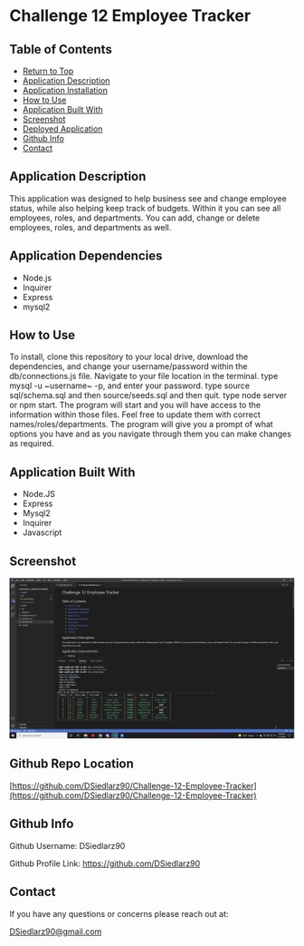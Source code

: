 
  # Challenge 12 Employee Tracker

  

  ## Table of Contents
  * [Return to Top](#)
  * [Application Description](#application-description)
  * [Application Installation](#application-installation)
  * [How to Use](#how-to-use)
  * [Application Built With](#application-built-with)
  * [Screenshot](#screenshot)
  * [Deployed Application](#deployed-application)
  * [Github Info](#github-info)
  * [Contact](#contact)
  
  ## Application Description
  This application was designed to help business see and change employee status, while also helping keep track of budgets. Within it you can see all employees, roles, and departments. You can add, change or delete employees, roles, and departments as well.
  
  ## Application Dependencies
  * Node.js 
  * Inquirer 
  * Express
  * mysql2
  
  ## How to Use
  To install, clone this repository to your local drive, download the dependencies, and change your username/password within the db/connections.js file. Navigate to your file location in the terminal. type mysql -u ~username~ -p, and enter your password. type source sql/schema.sql and then source/seeds.sql and then quit. type node server or npm start. The program will start and you will have access to the information within those files. Feel free to update them with correct names/roles/departments. The program will give you a prompt of what options you have and as you navigate through them you can make changes as required.
  
  

  ## Application Built With
  * Node.JS
  * Express
  * Mysql2
  * Inquirer
  * Javascript
  
  
  ## Screenshot
  ![Demo Gif](./assets/Screenshot.jpg)

  ## Github Repo Location
  [https://github.com/DSiedlarz90/Challenge-12-Employee-Tracker](https://github.com/DSiedlarz90/Challenge-12-Employee-Tracker)

  

  ## Github Info
  Github Username: DSiedlarz90

  Github Profile Link: https://github.com/DSiedlarz90

  ## Contact
  If you have any questions or concerns please reach out at:

  [DSiedlarz90@gmail.com](mailto:DSiedlarz90@gmail.com)

  
  
  